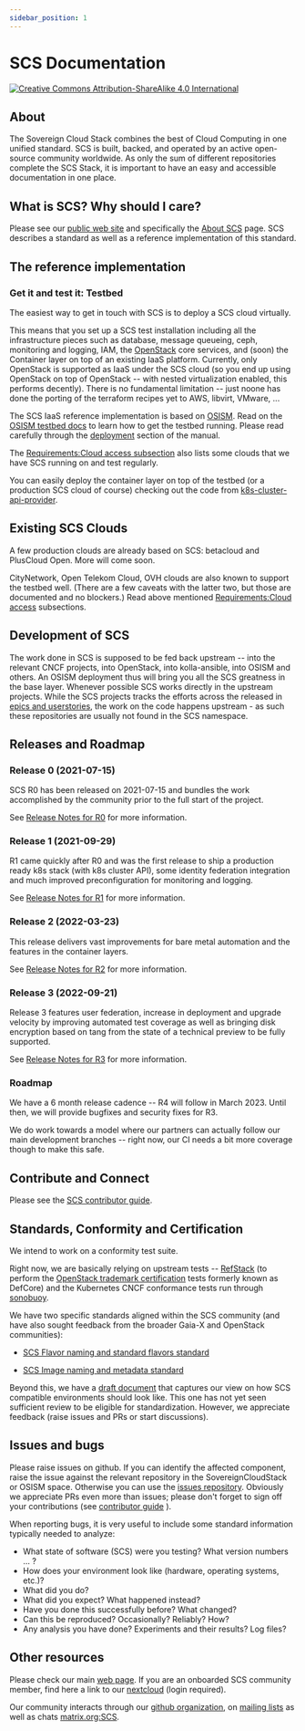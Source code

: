 ```yaml
---
sidebar_position: 1
---
```


# SCS Documentation

[![Creative Commons Attribution-ShareAlike 4.0 International](https://licensebuttons.net/l/by-sa/4.0/88x31.png)](http://creativecommons.org/licenses/by-sa/4.0/)

## About

The Sovereign Cloud Stack combines the best of Cloud Computing in one unified standard.
SCS is built, backed, and operated by an active open-source community worldwide.
As only the sum of different repositories complete the SCS Stack, it is important to have an easy and accessible documentation in one place.

## What is SCS? Why should I care?

Please see our [public web site](https://scs.community/) and specifically
the [About SCS](https://scs.community/About/) page.
SCS describes a standard as well as a reference implementation of this standard.

## The reference implementation

### Get it and test it: Testbed

The easiest way to get in touch with SCS is to deploy a SCS cloud virtually.

This means that you set up a SCS test installation including all the infrastructure
pieces such as database, message queueing, ceph, monitoring and logging, IAM, the
[OpenStack](https://openstack.org/) core services, and (soon) the Container layer
on top of an existing
IaaS platform. Currently, only OpenStack is supported as IaaS under the SCS cloud
(so you end up using OpenStack on top of OpenStack -- with nested virtualization
enabled, this performs decently). There is no fundamental limitation -- just
noone has done the porting of the terraform recipes yet to AWS, libvirt,
VMware, ...

The SCS IaaS reference implementation is based on [OSISM](https://osism.tech/). Read on the
[OSISM testbed docs](https://docs.osism.de/testbed/) to learn how to get the
testbed running. Please read carefully through the
[deployment](https://docs.osism.de/testbed/deployment.html) section of the
manual.

The [Requirements:Cloud access subsection](https://docs.osism.de/testbed/deployment.html#cloud-access) also lists some clouds that we have
SCS running on and test regularly.

You can easily deploy the container layer on top of the testbed (or a production
SCS cloud of course) checking out the code from
[k8s-cluster-api-provider](https://github.com/SovereignCloudStack/k8s-cluster-api-provider/).

## Existing SCS Clouds

A few production clouds are already based on SCS: betacloud and PlusCloud Open.
More will come soon.

CityNetwork, Open Telekom Cloud, OVH clouds are also known to support the
testbed well. (There are a few caveats with the latter two, but those are
documented and no blockers.) Read above mentioned
[Requirements:Cloud access](https://docs.osism.de/testbed/deployment.html#cloud-access)
subsections.

## Development of SCS

The work done in SCS is supposed to be fed back upstream -- into the relevant
CNCF projects, into OpenStack, into kolla-ansible, into OSISM and others.
An OSISM deployment thus will bring you all the SCS greatness in the base
layer.
Whenever possible SCS works directly in the upstream projects. While the SCS
projects tracks the efforts across the released in [epics and userstories](https://github.com/orgs/SovereignCloudStack/projects),
the work on the code happens upstream - as such these repositories are usually
not found in the SCS namespace.

## Releases and Roadmap

### Release 0 (2021-07-15)

SCS R0 has been released on 2021-07-15 and bundles the work
accomplished by the community prior to the full start of the project.

See [Release Notes for R0](/docs/release%20notes/Release0.md) for more information.

### Release 1 (2021-09-29)

R1 came quickly after R0 and was the first release to ship a production ready k8s stack
(with k8s cluster API), some identity federation integration and much improved
preconfiguration for monitoring and logging.

See [Release Notes for R1](/docs/release%20notes/Release1.md) for more information.

### Release 2 (2022-03-23)

This release delivers vast improvements for bare metal automation
and the features in the container layers.

See [Release Notes for R2](/docs/release%20notes/Release2.md) for more information.

### Release 3 (2022-09-21)

Release 3 features user federation, increase in deployment and upgrade
velocity by improving automated test coverage as well as bringing disk encryption
based on tang from the state of a technical preview to be fully supported.

See [Release Notes for R3](/docs/release%20notes/Release3.md) for more information.

### Roadmap

We have a 6 month release cadence -- R4 will follow in March 2023.
Until then, we will provide bugfixes and security fixes for R3.

We do work towards a model where our partners can actually follow our main
development branches -- right now, our CI needs a bit more coverage though
to make this safe.

## Contribute and Connect

Please see the [SCS contributor guide](https://scs.community/docs/contributor/).

## Standards, Conformity and Certification

We intend to work on a conformity test suite.

Right now, we are basically relying on upstream tests --
[RefStack](https://refstack.openstack.org/) (to perform
the [OpenStack trademark certification](https://refstack.openstack.org/#/guidelines)
tests formerly known as DefCore) and the Kubernetes CNCF conformance tests run through
[sonobuoy](https://sonobuoy.io/).

We have two specific standards aligned within the SCS community (and have also
sought feedback from the broader Gaia-X and OpenStack communities):

- [SCS Flavor naming and standard flavors standard](https://github.com/SovereignCloudStack/Docs/blob/main/Design-Docs/flavor-naming.md)

- [SCS Image naming and metadata standard](https://github.com/SovereignCloudStack/Docs/blob/main/Design-Docs/Image-Properties-Spec.md)

Beyond this, we have a [draft document](https://github.com/SovereignCloudStack/Docs/blob/main/Design-Docs/SCS-Spec.md) that captures our
view on how SCS compatible environments should look like. This one has not yet
seen sufficient review to be eligible for standardization. However, we appreciate
feedback (raise issues and PRs or start discussions).

## Issues and bugs

Please raise issues on github. If you can identify the affected component,
raise the issue against the relevant repository in the SovereignCloudStack
or OSISM space. Otherwise you can use
the [issues repository](https://github.com/SovereignCloudStack/issues).
Obviously we appreciate PRs even more than issues;
please don't forget to sign off your contributions (see
[contributor guide](https://scs.community/docs/contributor/) ).

When reporting bugs, it is very useful to include some standard information
typically needed to analyze:

- What state of software (SCS) were you testing? What version numbers ... ?
- How does your environment look like (hardware, operating systems, etc.)?
- What did you do?
- What did you expect? What happened instead?
- Have you done this successfully before? What changed?
- Can this be reproduced? Occasionally? Reliably? How?
- Any analysis you have done? Experiments and their results? Log files?

## Other resources

Please check our main [web page](https://scs.community/).
If you are an onboarded SCS community member, find here a link to our
[nextcloud](https://scs.sovereignit.de/) (login required).

Our community interacts through our [github organization](https://github.com/sovereignCloudStack/),
on [mailing lists](https://scs.sovereignit.de/mailman3/postorius/lists/) as well as
chats [matrix.org:SCS](#scs-general:matrix.org).
